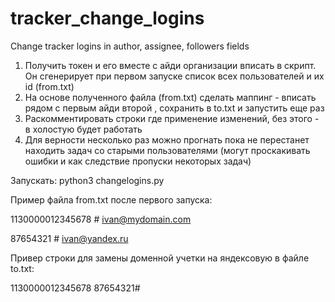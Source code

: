 # tracker_change_logins
Change tracker logins in author, assignee, followers fields
1. Получить токен и его вместе с айди организации вписать в скрипт. Он сгенерирует при первом запуске список всех пользователей и их id (from.txt)
2. На основе полученного файла (from.txt) сделать маппинг - вписать рядом с первым айди второй , сохранить в to.txt и запустить еще раз
3. Раскомментировать строки где применение изменений, без этого - в холостую будет работать 
4. Для верности несколько раз можно прогнать пока не перестанет находить задач со старыми пользователями (могут проскакивать ошибки и как следствие пропуски некоторых задач)

Запускать: python3 changelogins.py

Пример файла from.txt после первого запуска:

1130000012345678 # ivan@mydomain.com

87654321 # ivan@yandex.ru

Привер строки для замены доменной учетки на яндексовую в файле to.txt:

1130000012345678 87654321# 


